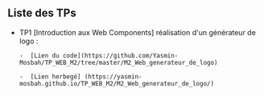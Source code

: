 ## Liste des TPs

- TP1 [Introduction aux Web Components] réalisation d'un générateur de logo : 


      -  [Lien du code](https://github.com/Yasmin-Mosbah/TP_WEB_M2/tree/master/M2_Web_generateur_de_logo)
      
      -  [Lien herbegé] (https://yasmin-mosbah.github.io/TP_WEB_M2/M2_Web_generateur_de_logo/)
